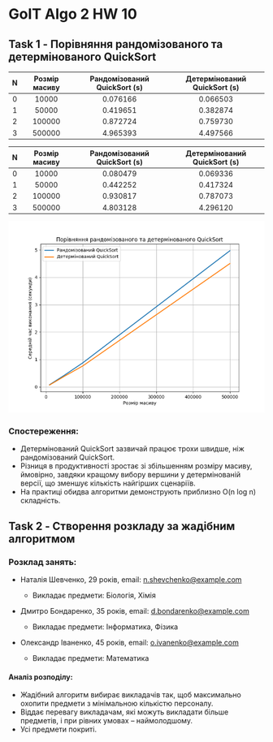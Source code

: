# GoIT Algo 2 HW 10

## Task 1 - Порівняння рандомізованого та детермінованого QuickSort

|N  |Розмір масиву  |Рандомізований QuickSort (s)  |Детермінований QuickSort (s)
|:--:|:----:|:----:|:----:|
|0          |10000                      |0.076166                      |0.066503
|1          |50000                      |0.419651                      |0.382874
|2         |100000                      |0.872724                      |0.759730
|3         |500000                      |4.965393                      |4.497566

|N  |Розмір масиву  |Рандомізований QuickSort (s)  |Детермінований QuickSort (s)
|:--:|:----:|:----:|:----:|
|0          |10000                      |0.080479                      |0.069336
|1          |50000                      |0.442252                      |0.417324
|2         |100000                      |0.930817                      |0.787073
|3         |500000                      |4.803128                      |4.296120

![Порівняння часу виконання](Figure_1.png)

### Спостереження:
 + Детермінований QuickSort зазвичай працює трохи швидше, ніж рандомізований QuickSort.
 + Різниця в продуктивності зростає зі збільшенням розміру масиву, ймовірно, завдяки кращому вибору вершини у детермінованій версії, що зменшує кількість найгірших сценаріїв.
 + На практиці обидва алгоритми демонструють приблизно O(n log n) складність.


## Task 2 - Створення розкладу за жадібним алгоритмом

### Розклад занять:
+ Наталія Шевченко, 29 років, email: n.shevchenko@example.com
   - Викладає предмети: Біологія, Хімія

+ Дмитро Бондаренко, 35 років, email: d.bondarenko@example.com
   - Викладає предмети: Інформатика, Фізика

+ Олександр Іваненко, 45 років, email: o.ivanenko@example.com
   - Викладає предмети: Математика

#### Аналіз розподілу:
* Жадібний алгоритм вибирає викладачів так, щоб максимально охопити предмети з мінімальною кількістю персоналу.
* Віддає перевагу викладачам, які можуть викладати більше предметів, і при рівних умовах – наймолодшому.
* Усі предмети покриті.